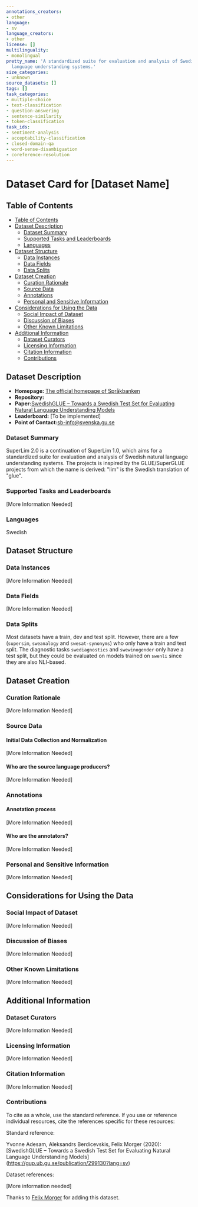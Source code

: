 ```yaml
---
annotations_creators:
- other
language:
- sv
language_creators:
- other
license: []
multilinguality:
- monolingual
pretty_name: 'A standardized suite for evaluation and analysis of Swedish natural
  language understanding systems.'
size_categories:
- unknown
source_datasets: []
tags: []
task_categories:
- multiple-choice
- text-classification
- question-answering
- sentence-similarity
- token-classification
task_ids:
- sentiment-analysis
- acceptability-classification
- closed-domain-qa
- word-sense-disambiguation
- coreference-resolution
---
```

# Dataset Card for [Dataset Name]

## Table of Contents
- [Table of Contents](#table-of-contents)
- [Dataset Description](#dataset-description)
  - [Dataset Summary](#dataset-summary)
  - [Supported Tasks and Leaderboards](#supported-tasks-and-leaderboards)
  - [Languages](#languages)
- [Dataset Structure](#dataset-structure)
  - [Data Instances](#data-instances)
  - [Data Fields](#data-fields)
  - [Data Splits](#data-splits)
- [Dataset Creation](#dataset-creation)
  - [Curation Rationale](#curation-rationale)
  - [Source Data](#source-data)
  - [Annotations](#annotations)
  - [Personal and Sensitive Information](#personal-and-sensitive-information)
- [Considerations for Using the Data](#considerations-for-using-the-data)
  - [Social Impact of Dataset](#social-impact-of-dataset)
  - [Discussion of Biases](#discussion-of-biases)
  - [Other Known Limitations](#other-known-limitations)
- [Additional Information](#additional-information)
  - [Dataset Curators](#dataset-curators)
  - [Licensing Information](#licensing-information)
  - [Citation Information](#citation-information)
  - [Contributions](#contributions)

## Dataset Description

- **Homepage:** [The official homepage of Språkbanken](https://spraakbanken.gu.se/resurser/superlim/)
- **Repository:**
- **Paper:**[SwedishGLUE – Towards a Swedish Test Set for Evaluating Natural Language Understanding Models](https://gup.ub.gu.se/publication/299130?lang=sv)
- **Leaderboard:** [To be implemented]
- **Point of Contact:**[sb-info@svenska.gu.se](sb-info@svenska.gu.se)

### Dataset Summary

SuperLim 2.0 is a continuation of SuperLim 1.0, which aims for a standardized suite for evaluation and analysis of Swedish natural language understanding systems. The projects is inspired by the GLUE/SuperGLUE projects from which the name is derived: "lim" is the Swedish translation of "glue".   

### Supported Tasks and Leaderboards

[More Information Needed] 

### Languages

Swedish

## Dataset Structure

### Data Instances

[More Information Needed]

### Data Fields

[More Information Needed]

### Data Splits

Most datasets have a train, dev and test split. However, there are a few (`supersim`, `sweanalogy` and `swesat-synonyms`) who only have a train and test split. The diagnostic tasks `swediagnostics` and `swewinogender` only have a test split, but they could be evaluated on models trained on `swenli` since they are also NLI-based.

## Dataset Creation


### Curation Rationale

[More Information Needed]

### Source Data

#### Initial Data Collection and Normalization

[More Information Needed]

#### Who are the source language producers?

[More Information Needed]

### Annotations

#### Annotation process

[More Information Needed]

#### Who are the annotators?

[More Information Needed]

### Personal and Sensitive Information

[More Information Needed]

## Considerations for Using the Data

### Social Impact of Dataset

[More Information Needed]

### Discussion of Biases

[More Information Needed]

### Other Known Limitations

[More Information Needed]

## Additional Information

### Dataset Curators

[More Information Needed]

### Licensing Information

[More Information Needed]

### Citation Information

[More Information Needed]

### Contributions

To cite as a whole, use the standard reference. If you use or reference individual resources, cite the references specific for these resources:
 
Standard reference:

Yvonne Adesam, Aleksandrs Berdicevskis, Felix Morger (2020): [SwedishGLUE – Towards a Swedish Test Set for Evaluating Natural Language Understanding Models] (https://gup.ub.gu.se/publication/299130?lang=sv)

Dataset references:

[More information needed]

Thanks to [Felix Morger](https://github.com/felixhultin) for adding this dataset.